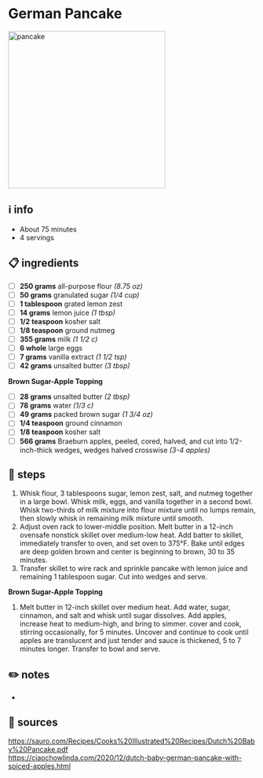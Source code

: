 # German Pancake  
<img src="https://res.cloudinary.com/hksqkdlah/image/upload/ar_1:1,c_fill,dpr_2.0,f_auto,fl_lossy.progressive.strip_profile,g_faces:auto,q_auto:low,w_344/34909_sfs-german-pancakes-119" alt="pancake" width="320"/>  

## ℹ️ info  
* About 75 minutes  
* 4 servings  

## 📋 ingredients  
- [ ] **250	grams**	all-purpose flour *(8.75 oz)*
- [ ] **50	grams**	granulated sugar *(1/4 cup)*
- [ ] **1	tablespoon**	grated lemon zest
- [ ] **14	grams**	lemon juice *(1 tbsp)*
- [ ] **1/2	teaspoon**	kosher salt
- [ ] **1/8	teaspoon**	ground nutmeg
- [ ] **355	grams**	milk *(1 1/2 c)*
- [ ] **6	whole**	large eggs
- [ ] **7	grams**	vanilla extract *(1 1/2 tsp)*
- [ ] **42	grams**	unsalted butter *(3 tbsp)*

**Brown Sugar-Apple Topping**  

- [ ] **28	grams**	unsalted butter *(2 tbsp)*
- [ ] **78	grams**	water *(1/3 c)*
- [ ] **49	grams**	packed brown sugar *(1 3/4 oz)*
- [ ] **1/4	teaspoon**	ground cinnamon
- [ ] **1/8	teaspoon**	kosher salt
- [ ] **566	grams**	Braeburn apples, peeled, cored, halved, and cut into 1/2-inch-thick wedges, wedges halved crosswise *(3-4 apples)*

## 🔪 steps  
1. Whisk flour, 3 tablespoons sugar, lemon zest, salt, and nutmeg together in a large bowl. Whisk milk, eggs, and vanilla together in a second bowl. Whisk two-thirds of milk mixture into flour mixture until no lumps remain, then slowly whisk in remaining milk mixture until smooth.
2. Adjust oven rack to lower-middle position. Melt butter in a 12-inch ovensafe nonstick skillet over medium-low heat. Add batter to skillet, immediately transfer to oven, and set oven to 375°F. Bake until edges are deep golden brown and center is beginning to brown, 30 to 35 minutes.
3. Transfer skillet to wire rack and sprinkle pancake with lemon juice and remaining 1 tablespoon sugar. Cut into wedges and serve.

**Brown Sugar-Apple Topping**  

1. Melt butter in 12-inch skillet over medium heat. Add water, sugar, cinnamon, and salt and whisk until sugar dissolves. Add apples, increase heat to medium-high, and bring to simmer. cover and cook, stirring occasionally, for 5 minutes. Uncover and continue to cook until apples are translucent and just tender and sauce is thickened, 5 to 7 minutes longer. Transfer to bowl and serve.

## ✏️ notes  
* 

## 🔗 sources  
https://sauro.com/Recipes/Cooks%20Illustrated%20Recipes/Dutch%20Baby%20Pancake.pdf  
https://ciaochowlinda.com/2020/12/dutch-baby-german-pancake-with-spiced-apples.html  
